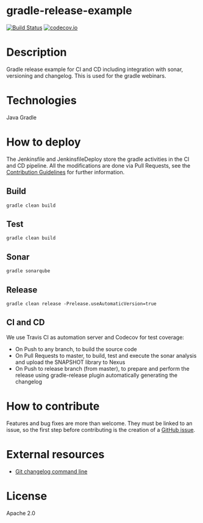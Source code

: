 # gradle-release-example 

[![Build Status](https://travis-ci.org/carloscaverobarca/gradle-release-example.svg?branch=master)](https://travis-ci.org/carloscaverobarca/gradle-release-example) [![codecov.io](https://codecov.io/gh/carloscaverobarca/gradle-release-example/branch/master/graphs/badge.svg)](http://codecov.io/gh/carloscaverobarca/gradle-release-example)

# Description

Gradle release example for CI and CD including integration with sonar, versioning and changelog. This is used for the gradle webinars.

# Technologies

Java
Gradle

# How to deploy

The Jenkinsfile and JenkinsfileDeploy store the gradle activities in the CI and CD pipeline. All the modifications are done via Pull Requests, see the [Contribution Guidelines](https://github.com/carloscaverobarca/gradle-release-example/blob/master/CONTRIBUTING.md) for further information.

## Build
```
gradle clean build
```
## Test
```
gradle clean build
```
## Sonar
```
gradle sonarqube
```
## Release
```
gradle clean release -Prelease.useAutomaticVersion=true
```
## CI and CD

We use Travis CI as automation server and Codecov for test coverage:

- On Push to any branch, to build the source code
- On Pull Requests to master, to build, test and execute the sonar analysis and upload the SNAPSHOT library to Nexus
- On Push to release branch (from master), to prepare and perform the release using gradle-release plugin automatically generating the changelog

# How to contribute

Features and bug fixes are more than welcome. They must be linked to an issue, so the first step before contributing is the creation of a [GitHub issue](https://github.com/carloscaverobarca/gradle-release-example/issues).

# External resources

- [Git changelog command line](https://github.com/tomasbjerre/git-changelog-command-line)

# License

Apache 2.0

